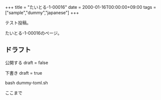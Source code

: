 +++
title = "たいとる-1-00016"
date = 2000-01-16T00:00:00+09:00
tags = ["sample","dummy","japanese"]
+++

テスト投稿。

たいとる-1-00016のページ。


## ドラフト

公開する
draft = false

下書き
draft = true

bash dummy-toml.sh

ここまで
